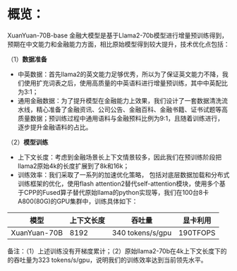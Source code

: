 # 概览：
XuanYuan-70B-base 金融大模型是基于Llama2-70b模型进行增量预训练得到，预期在中文能力和金融能力方面，相比原始模型得到较大提升，技术优化点包括：

（1）**数据准备**

- 中英数据：首先llama2的英文能力足够优秀，所以为了保证英文能力不降，我们使用扩充词表之后，使用高质量的中英语料进行增量预训练，其中中英配比为3:1；
- 通用金融数据：为了提升模型在金融能力上效果，我们设计了一套数据清洗流水线，精心准备了金融资讯、公司公告、金融百科、金融书籍、证书试题等高质量数据；预训练过程中通用语料与金融预料比例为9:1，且随着训练进行，逐步提升金融语料的占比。

（2）**模型训练**

- 上下文长度：考虑到金融场景长上下文情景较多，因此我们在预训练阶段把llama2原始4k的长度扩展到了8k和16k；
- 训练效率：我们采取了一系列的加速优化策略， 包括对底层数据加载和分布式训练框架的优化，使用flash attention2替代self-attention模块，使用多个基于CPP的Fused算子替代原始llama的python实现等，我们在100台8卡A800(80G)的GPU集群中，训练具体如下：

|模型|上下文长度|吞吐量|显卡利用|
|--|--|--|--|
|XuanYuan-70B|	8192|	340 tokens/s/gpu|	190TFOPS|

备注：（1）上述训练没有开梯度累计；（2）原始llama2-70b在4k上下文长度下的的吞吐量为323 tokens/s/gpu，说明我们的训练效率达到当前领先水平。
